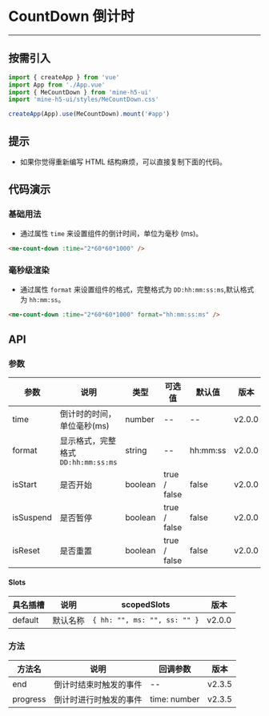 # CountDown 倒计时

---

## 按需引入

```ts
import { createApp } from 'vue'
import App from './App.vue'
import { MeCountDown } from 'mine-h5-ui'
import 'mine-h5-ui/styles/MeCountDown.css'

createApp(App).use(MeCountDown).mount('#app')
```

## 提示

- 如果你觉得重新编写 HTML 结构麻烦，可以直接复制下面的代码。

## 代码演示

### 基础用法

- 通过属性 `time` 来设置组件的倒计时间，单位为毫秒 (ms)。

```html
<me-count-down :time="2*60*60*1000" />
```

### 毫秒级渲染

- 通过属性 `format` 来设置组件的格式，完整格式为 `DD:hh:mm:ss:ms`,默认格式为 `hh:mm:ss`。

```html
<me-count-down :time="2*60*60*1000" format="hh:mm:ss:ms" />
```

## API

### 参数

| 参数      | 说明                                | 类型    | 可选值       | 默认值   | 版本   |
| --------- | ----------------------------------- | ------- | ------------ | -------- | ------ |
| time      | 倒计时的时间，单位毫秒(ms)          | number  | --           | --       | v2.0.0 |
| format    | 显示格式，完整格式 `DD:hh:mm:ss:ms` | string  | --           | hh:mm:ss | v2.0.0 |
| isStart   | 是否开始                            | boolean | true / false | false    | v2.0.0 |
| isSuspend | 是否暂停                            | boolean | true / false | false    | v2.0.0 |
| isReset   | 是否重置                            | boolean | true / false | false    | v2.0.0 |

#### Slots

| 具名插槽 | 说明     | scopedSlots                  | 版本   |
| -------- | -------- | ---------------------------- | ------ |
| default  | 默认名称 | `{ hh: "", ms: "", ss: "" }` | v2.0.0 |

### 方法

| 方法名   | 说明                   | 回调参数     | 版本   |
| -------- | ---------------------- | ------------ | ------ |
| end      | 倒计时结束时触发的事件 | --           | v2.3.5 |
| progress | 倒计时进行时触发的事件 | time: number | v2.3.5 |
